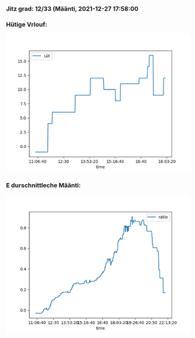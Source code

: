 ### Jitz grad: 12/33 (Määnti, 2021-12-27 17:58:00

### Hütige Vrlouf:
![Graph](Today.png)

### E durschnittleche Määnti:
![Graph](Määnti.png)